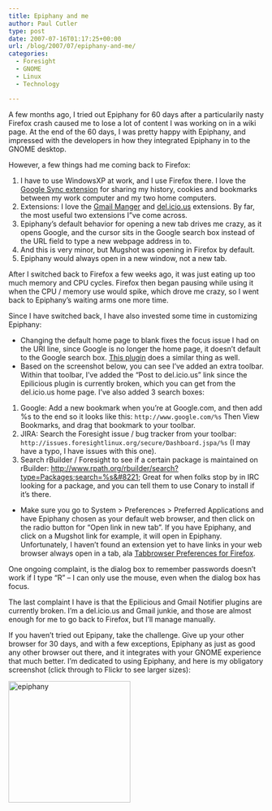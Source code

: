 ```yaml
---
title: Epiphany and me
author: Paul Cutler
type: post
date: 2007-07-16T01:17:25+00:00
url: /blog/2007/07/epiphany-and-me/
categories:
  - Foresight
  - GNOME
  - Linux
  - Technology

---
```

A few months ago, I tried out Epiphany for 60 days after a particularily nasty Firefox crash caused me to lose a lot of content I was working on in a wiki page. At the end of the 60 days, I was pretty happy with Epiphany, and impressed with the developers in how they integrated Epiphany in to the GNOME desktop.

However, a few things had me coming back to Firefox:

  1. I have to use WindowsXP at work, and I use Firefox there. I love the [Google Sync extension][1] for sharing my history, cookies and bookmarks between my work computer and my two home computers.
  2. Extensions: I love the [Gmail Manger][2] and [del.icio.us][3] extensions. By far, the most useful two extensions I&#8221;ve come across.
  3. Epiphany&#8217;s default behavior for opening a new tab drives me crazy, as it opens Google, and the cursor sits in the Google search box instead of the URL field to type a new webpage address in to.
  4. And this is very minor, but Mugshot was opening in Firefox by default.
  5. Epiphany would always open in a new window, not a new tab.

After I switched back to Firefox a few weeks ago, it was just eating up too much memory and CPU cycles. Firefox then began pausing while using it when the CPU / memory use would spike, which drove me crazy, so I went back to Epiphany&#8217;s waiting arms one more time.

Since I have switched back, I have also invested some time in customizing Epiphany:

  * Changing the default home page to blank fixes the focus issue I had on the URI line, since Google is no longer the home page, it doesn&#8217;t default to the Google search box. [This plugin][4] does a similar thing as well.
  * Based on the screenshot below, you can see I&#8217;ve added an extra toolbar. Within that toolbar, I&#8217;ve added the &#8220;Post to del.icio.us&#8221; link since the Epilicious plugin is currently broken, which you can get from the del.icio.us home page. I&#8217;ve also added 3 search boxes:
  1. Google: Add a new bookmark when you&#8217;re at Google.com, and then add %s to the end so it looks like this: `http://www.google.com/%s` Then View Bookmarks, and drag that bookmark to your toolbar.
  2. JIRA: Search the Foresight issue / bug tracker from your toolbar: `http://issues.foresightlinux.org/secure/Dashboard.jspa/%s` (I may have a typo, I have issues with this one).
  3. Search rBuilder / Foresight to see if a certain package is maintained on rBuilder: http://www.rpath.org/rbuilder/search?type=Packages;search=%s&#8221; Great for when folks stop by in IRC looking for a package, and you can tell them to use Conary to install if it&#8217;s there.

  * Make sure you go to System > Preferences > Preferred Applications and have Epiphany chosen as your default web browser, and then click on the radio button for &#8220;Open link in new tab&#8221;. If you have Epiphany, and click on a Mugshot link for example, it will open in Epiphany. Unfortunately, I haven&#8217;t found an extension yet to have links in your web browser always open in a tab, ala [Tabbrowser Preferences for Firefox][5]. 

One ongoing complaint, is the dialog box to remember passwords doesn&#8217;t work if I type &#8220;R&#8221; &#8211; I can only use the mouse, even when the dialog box has focus.

The last complaint I have is that the Epilicious and Gmail Notifier plugins are currently broken. I&#8217;m a del.icio.us and Gmail junkie, and those are almost enough for me to go back to Firefox, but I&#8217;ll manage manually.

If you haven&#8217;t tried out Epipany, take the challenge. Give up your other browser for 30 days, and with a few exceptions, Epiphany as just as good any other browser out there, and it integrates with your GNOME experience that much better. I&#8217;m dedicated to using Epiphany, and here is my obligatory screenshot (click through to Flickr to see larger sizes):

[<img src="https://i0.wp.com/farm2.static.flickr.com/1122/823880968_a224039c4a_m.jpg?resize=240%2C239" width="240" height="239" alt="epiphany" data-recalc-dims="1" />][6]

 [1]: http://www.google.com/tools/firefox/browsersync/
 [2]: https://addons.mozilla.org/en-US/firefox/addon/1320
 [3]: http://del.icio.us/help/firefox/extension
 [4]: http://www.ctaf.free.fr/dokuwiki/doku.php?id=epiphany
 [5]: https://addons.mozilla.org/en-US/firefox/addon/158
 [6]: http://www.flickr.com/photos/silwenae/823880968/ "Photo Sharing"